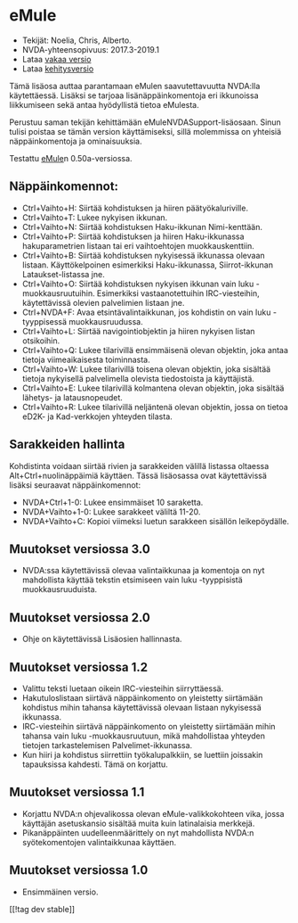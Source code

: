 # eMule #

*	Tekijät: Noelia, Chris, Alberto.
*	NVDA-yhteensopivuus: 2017.3-2019.1
*	Lataa [vakaa versio][1]
*	Lataa [kehitysversio][3]

Tämä lisäosa auttaa parantamaan eMulen saavutettavuutta NVDA:lla
käytettäessä.  Lisäksi se tarjoaa lisänäppäinkomentoja eri ikkunoissa
liikkumiseen sekä antaa hyödyllistä tietoa eMulesta.

Perustuu saman tekijän kehittämään eMuleNVDASupport-lisäosaan. Sinun tulisi
poistaa se tämän version käyttämiseksi, sillä molemmissa on yhteisiä
näppäinkomentoja ja ominaisuuksia.

Testattu [eMule][2]n 0.50a-versiossa.

## Näppäinkomennot: ##

*	Ctrl+Vaihto+H: Siirtää kohdistuksen ja hiiren päätyökaluriville.
*	Ctrl+Vaihto+T: Lukee nykyisen ikkunan.
*	Ctrl+Vaihto+N: Siirtää kohdistuksen Haku-ikkunan Nimi-kenttään.
*	Ctrl+Vaihto+P: Siirtää kohdistuksen ja hiiren Haku-ikkunassa
  hakuparametrien listaan tai eri vaihtoehtojen muokkauskenttiin.
*	Ctrl+Vaihto+B: Siirtää kohdistuksen nykyisessä ikkunassa olevaan
  listaan. Käyttökelpoinen esimerkiksi Haku-ikkunassa, Siirrot-ikkunan
  Lataukset-listassa jne.
*	Ctrl+Vaihto+O: Siirtää kohdistuksen nykyisen ikkunan vain luku
  -muokkausruutuihin. Esimerkiksi vastaanotettuihin IRC-viesteihin,
  käytettävissä olevien palvelimien listaan jne.
*	Ctrl+NVDA+F: Avaa etsintävalintaikkunan, jos kohdistin on vain luku
  -tyyppisessä muokkausruudussa.
*	Ctrl+Vaihto+L: Siirtää navigointiobjektin ja hiiren nykyisen listan
  otsikoihin.
*	Ctrl+Vaihto+Q: Lukee tilarivillä ensimmäisenä olevan objektin, joka antaa
  tietoja viimeaikaisesta toiminnasta.
*	Ctrl+Vaihto+W: Lukee tilarivillä toisena olevan objektin, joka sisältää
  tietoja nykyisellä palvelimella olevista tiedostoista ja käyttäjistä.
*	Ctrl+Vaihto+E: Lukee tilarivillä kolmantena olevan objektin, joka sisältää
  lähetys- ja latausnopeudet.
*	Ctrl+Vaihto+R: Lukee tilarivillä neljäntenä olevan objektin, jossa on
  tietoa eD2K- ja Kad-verkkojen yhteyden tilasta.

## Sarakkeiden hallinta ##

Kohdistinta voidaan siirtää rivien ja sarakkeiden välillä listassa oltaessa
Alt+Ctrl+nuolinäppäimiä käyttäen.  Tässä lisäosassa ovat käytettävissä
lisäksi seuraavat näppäinkomennot:

*	NVDA+Ctrl+1-0: Lukee ensimmäiset 10 saraketta.
*	NVDA+Vaihto+1-0: Lukee sarakkeet väliltä 11-20.
*	NVDA+Vaihto+C: Kopioi viimeksi luetun sarakkeen sisällön leikepöydälle.

## Muutokset versiossa 3.0 ##
*	 NVDA:ssa käytettävissä olevaa valintaikkunaa ja komentoja on nyt
   mahdollista käyttää tekstin etsimiseen vain luku -tyyppisistä
   muokkausruuduista.

## Muutokset versiossa 2.0 ##
*	 Ohje on käytettävissä Lisäosien hallinnasta.

## Muutokset versiossa 1.2 ##
*	 Valittu teksti luetaan oikein IRC-viesteihin siirryttäessä.
*	 Hakutuloslistaan siirtävä näppäinkomento on yleistetty siirtämään
   kohdistus mihin tahansa käytettävissä olevaan listaan nykyisessä
   ikkunassa.
*	 IRC-viesteihin siirtävä näppäinkomento on yleistetty siirtämään mihin
   tahansa vain luku -muokkausruutuun, mikä mahdollistaa yhteyden tietojen
   tarkastelemisen Palvelimet-ikkunassa.
*	 Kun hiiri ja kohdistus siirrettiin työkalupalkkiin, se luettiin joissakin
   tapauksissa kahdesti. Tämä on korjattu.

## Muutokset versiossa 1.1 ##
*	 Korjattu NVDA:n ohjevalikossa olevan eMule-valikkokohteen vika, jossa
   käyttäjän asetuskansio sisältää muita kuin latinalaisia merkkejä.
*	 Pikanäppäinten uudelleenmäärittely on nyt mahdollista NVDA:n
   syötekomentojen valintaikkunaa käyttäen.

## Muutokset versiossa 1.0 ##
*	 Ensimmäinen versio.

[[!tag dev stable]]

[1]: https://addons.nvda-project.org/files/get.php?file=em

[2]: https://www.emule-project.net

[3]: https://addons.nvda-project.org/files/get.php?file=em-dev
